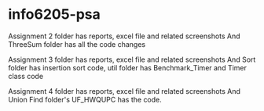 # info6205-psa

Assignment 2 folder has reports, excel file and related screenshots
And ThreeSum folder has all the code changes


Assignment 3 folder has reports, excel file and related screenshots
And Sort folder has insertion sort code, util folder has Benchmark_Timer and Timer class code


Assignment 4 folder has reports, excel file and related screenshots
And Union Find folder's UF_HWQUPC has the code.
